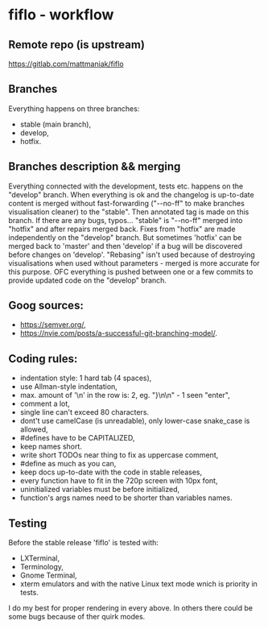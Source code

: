 # fiflo - workflow

## Remote repo (is upstream)
https://gitlab.com/mattmaniak/fiflo

## Branches
Everything happens on three branches:
- stable (main branch),
- develop,
- hotfix.

## Branches description && merging
Everything connected with the development, tests etc. happens on the "develop"
branch. When everything is ok and the changelog is up-to-date content is merged
without fast-forwarding ("--no-ff" to make branches visualisation cleaner) to
the "stable". Then annotated tag is made on this branch. If there are any bugs,
typos... "stable" is "--no-ff" merged into "hotfix" and after repairs merged
back. Fixes from "hotfix" are made independently on the "develop" branch. But
sometimes 'hotfix' can be merged back to 'master' and then 'develop' if a bug
will be discovered before changes on 'develop'. "Rebasing" isn't used because
of destroying visualisations when used without parameters - merged is more
accurate for this purpose. OFC everything is pushed between one or a few
commits to provide updated code on the "develop" branch.

## Goog sources:
- https://semver.org/,
- https://nvie.com/posts/a-successful-git-branching-model/.

## Coding rules:
- indentation style: 1 hard tab (4 spaces),
- use Allman-style indentation,
- max. amount of '\n' in the row is: 2, eg. "}\n\n" - 1 seen "enter",
- comment a lot,
- single line can't exceed 80 characters.
- dont't use camelCase (is unreadable), only lower-case snake_case is allowed,
- #defines have to be CAPITALIZED,
- keep names short.
- write short TODOs near thing to fix as uppercase comment,
- #define as much as you can,
- keep docs up-to-date with the code in stable releases,
- every function have to fit in the 720p screen with 10px font,
- uninitialized variables must be before initialized,
- function's args names need to be shorter than variables names.

## Testing
Before the stable release 'fiflo' is tested with:
- LXTerminal,
- Terminology,
- Gnome Terminal,
- xterm
emulators and with the native Linux text mode wnich is priority in tests.

I do my best for proper rendering in every above. In others there could be some
bugs because of ther quirk modes.
